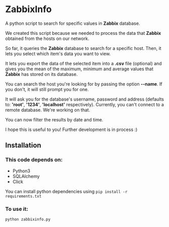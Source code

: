 ZabbixInfo
========================

A python script to search for specific values in **Zabbix** database.

We created this script because we needed to process the data that **Zabbix** obtained from the hosts on our network.

So far, it queries the **Zabbix** database to search for a specific host. Then, it lets you select which item's data you want to view.

It lets you export the data of the selected item into a **.csv** file (optional) and gives you the mean of the maximum, minimum and average values that **Zabbix** has stored on its database. 

You can search the host you're looking for by passing the option **--name**. If you don't, it will still prompt you for one.

It will ask you for the database's username, password and address (defaults to: **'root'**, **'1234'**, **'localhost'** respectively). Currently, you can't connect to a remote database. We're working on that.

You can now filter the results by date and time.

I hope this is useful to you! Further development is in process :)

Installation
-------------------

### This code depends on:

- Python3
- SQLAlchemy
- Click

You can install python dependencies using `pip install -r requirements.txt`

### To use it:

```bash
python zabbixinfo.py 
```
